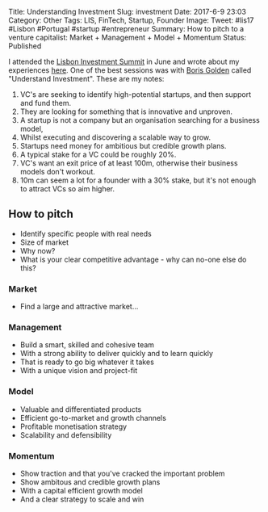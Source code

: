 Title: Understanding Investment
Slug: investment
Date: 2017-6-9 23:03
Category: Other
Tags: LIS, FinTech, Startup, Founder
Image: 
Tweet: #lis17 #Lisbon #Portugal #startup #entrepreneur 
Summary: How to pitch to a venture capitalist: Market + Management + Model + Momentum
Status: Published

I attended the [Lisbon Investment Summit](http://www.lis-summit.com/) in June and wrote about my experiences [here]({filename}../articles/20170609_lis17.md). One of the best sessions was with [Boris Golden](https://twitter.com/Boris_Golden) called "Understand Investment". These are my notes:

1. VC's are seeking to identify high-potential startups, and then support and fund them.
2. They are looking for something that is innovative and unproven.
3. A startup is not a company but an organisation searching for a business model,
4. Whilst executing and discovering a scalable way to grow.
5. Startups need money for ambitious but credible growth plans.
6. A typical stake for a VC could be roughly 20%.
7. VC's want an exit price of at least 100m, otherwise their business models don't workout.
8. 10m can seem a lot for a founder with a 30% stake, but it's not enough to attract VCs so aim higher.

## How to pitch

- Identify specific people with real needs
- Size of market
- Why now?
- What is your clear competitive advantage - why can no-one else do this?

### Market

- Find a large and attractive market…

### Management

- Build a smart, skilled and cohesive team
- With a strong ability to deliver quickly and to learn quickly
- That is ready to go big whatever it takes
- With a unique vision and project-fit

### Model

- Valuable and differentiated products
- Efficient go-to-market and growth channels
- Profitable monetisation strategy
- Scalability and defensibility

### Momentum

- Show traction and that you've cracked the important problem
- Show ambitous and credible growth plans
- With a capital efficient growth model
- And a clear strategy to scale and win